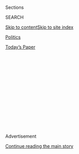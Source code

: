 <div id="app">

<div>

<div>

<div>

<div class="NYTAppHideMasthead css-1q2w90k e1suatyy0">

<div class="section css-ui9rw0 e1suatyy2">

<div class="css-eph4ug er09x8g0">

<div class="css-6n7j50">

</div>

<span class="css-1dv1kvn">Sections</span>

<div class="css-10488qs">

<span class="css-1dv1kvn">SEARCH</span>

</div>

[Skip to content](#site-content)[Skip to site
index](#site-index)

</div>

<div id="masthead-section-label" class="css-1wr3we4 eaxe0e00">

[Politics](https://www.nytimes3xbfgragh.onion/section/politics)

</div>

<div class="css-10698na e1huz5gh0">

</div>

</div>

<div id="masthead-bar-one" class="section hasLinks css-15hmgas e1csuq9d3">

<div class="css-uqyvli e1csuq9d0">

</div>

<div class="css-1uqjmks e1csuq9d1">

</div>

<div class="css-9e9ivx">

[](https://myaccount.nytimes3xbfgragh.onion/auth/login?response_type=cookie&client_id=vi)

</div>

<div class="css-1bvtpon e1csuq9d2">

[Today’s
Paper](https://www.nytimes3xbfgragh.onion/section/todayspaper)

</div>

</div>

</div>

</div>

<div data-aria-hidden="false">

<div id="site-content" data-role="main">

<div>

<div class="css-1aor85t" style="opacity:0.000000001;z-index:-1;visibility:hidden">

<div class="css-1hqnpie">

<div class="css-epjblv">

<span class="css-17xtcya">[Politics](/section/politics)</span><span class="css-x15j1o">|</span><span class="css-fwqvlz">Trump
Chooses Hard-Liner as Ambassador to
Israel</span>

</div>

<div class="css-k008qs">

<div class="css-1iwv8en">

<span class="css-18z7m18"></span>

<div>

</div>

</div>

<span class="css-1n6z4y">https://nyti.ms/2hMujLX</span>

<div class="css-1705lsu">

<div class="css-4xjgmj">

<div class="css-4skfbu" data-role="toolbar" data-aria-label="Social Media Share buttons, Save button, and Comments Panel with current comment count" data-testid="share-tools">

  - 
  - 
  - 
  - 
    
    <div class="css-6n7j50">
    
    </div>

  - 
  - 

</div>

</div>

</div>

</div>

</div>

</div>

<div class="css-13pd83m">

</div>

<div id="top-wrapper" class="css-1sy8kpn">

<div id="top-slug" class="css-l9onyx">

Advertisement

</div>

[Continue reading the main
story](#after-top)

<div class="ad top-wrapper" style="text-align:center;height:100%;display:block;min-height:250px">

<div id="top" class="place-ad" data-position="top" data-size-key="top">

</div>

</div>

<div id="after-top">

</div>

</div>

<div id="sponsor-wrapper" class="css-1hyfx7x">

<div id="sponsor-slug" class="css-19vbshk">

Supported by

</div>

[Continue reading the main
story](#after-sponsor)

<div id="sponsor" class="ad sponsor-wrapper" style="text-align:center;height:100%;display:block">

</div>

<div id="after-sponsor">

</div>

</div>

<div class="css-1vkm6nb ehdk2mb0">

# Trump Chooses Hard-Liner as Ambassador to Israel

</div>

<div class="css-79elbk" data-testid="photoviewer-wrapper">

<div class="css-z3e15g" data-testid="photoviewer-wrapper-hidden">

</div>

<div class="css-1a48zt4 ehw59r15" data-testid="photoviewer-children">

![<span class="css-16f3y1r e13ogyst0" data-aria-hidden="true">David M.
Friedman, left, with Donald J. Trump and his daughter Ivanka in 2010.
Mr. Friedman has said he does not believe it would be illegal for Israel
to annex the West
Bank.</span><span class="css-cnj6d5 e1z0qqy90" itemprop="copyrightHolder"><span class="css-1ly73wi e1tej78p0">Credit...</span><span><span>Bradley
C.
Bower/Bloomberg</span></span></span>](https://static01.graylady3jvrrxbe.onion/images/2016/12/16/us/16TRUMPISRAEL/16TRUMPISRAEL-articleInline-v2.jpg?quality=75&auto=webp&disable=upscale)

</div>

</div>

<div class="css-xt80pu e12qa4dv0">

<div class="css-18e8msd">

<div class="css-vp77d3 epjyd6m0">

<div class="css-1baulvz">

By [<span class="css-1baulvz last-byline" itemprop="name">Matthew
Rosenberg</span>](http://www.nytimes3xbfgragh.onion/by/matthew-rosenberg)

</div>

</div>

  - Dec. 15,
    2016

  - 
    
    <div class="css-4xjgmj">
    
    <div class="css-d8bdto" data-role="toolbar" data-aria-label="Social Media Share buttons, Save button, and Comments Panel with current comment count" data-testid="share-tools">
    
      - 
      - 
      - 
      - 
        
        <div class="css-6n7j50">
        
        </div>
    
      - 
      - 
    
    </div>
    
    </div>

</div>

</div>

<div class="section meteredContent css-1r7ky0e" name="articleBody" itemprop="articleBody">

<div class="css-1fanzo5 StoryBodyCompanionColumn">

<div class="css-53u6y8">

WASHINGTON — President-elect Donald J. Trump on Thursday named David M.
Friedman, a bankruptcy lawyer aligned with the Israeli far right, as his
nominee for ambassador to Israel, elevating a campaign adviser who has
questioned the need for a two-state solution and has likened
left-leaning Jews in America to the Jews who aided the Nazis in the
Holocaust.

Mr. Friedman, whose outspoken views stand in stark contrast to decades
of American policy toward Israel, did not wait long on Thursday to
signal his intention to upend the American approach. In a statement from
the Trump transition team announcing his nomination, he said he looked
forward to doing the job “from the U.S. embassy in Israel’s eternal
capital, Jerusalem.”

Through decades of Republican and Democratic administrations, the
embassy has been in Tel Aviv, as the State Department insists that [the
status of
Jerusalem](https://www.nytimes3xbfgragh.onion/2016/11/19/world/middleeast/jerusalem-us-embassy-trump.html)
— which both Israel and the Palestinians see as their rightful capital —
can be determined only through negotiations as part of an overall peace
deal.

Mr. Friedman, who has no diplomatic experience, has said that he does
not believe it would be illegal for Israel to annex the occupied West
Bank and he supports building new settlements there, which Washington
has long condemned as illegitimate and an obstacle to peace.

</div>

</div>

<div class="css-1fanzo5 StoryBodyCompanionColumn">

<div class="css-53u6y8">

The Trump transition team’s statement focused on Mr. Friedman’s long
history with Israel, portraying him as a friendly supporter of the
country whose views were in line with the United States’ position toward
it.

“The two nations have enjoyed a special relationship based on mutual
respect and a dedication to freedom and democracy,” it said. “With Mr.
Friedman’s nomination, President-elect Trump expressed his commitment to
further enhancing the U.S.-Israel relationship and ensuring there will
be extraordinary strategic, technological, military and intelligence
cooperation between the two countries.” The statement said that Mr.
Friedman was a fluent speaker of Hebrew and “a lifelong student of
Israel’s history.”

Mr. Friedman’s appointment was quickly praised by the Republican Jewish
Coalition, whose executive director, Matt Brooks, called it “a powerful
signal to the Jewish community.”

But beyond Republicans, there were deep concerns over the choice of Mr.
Friedman. J Street, a dovish lobbying organization that has been
critical of some Israeli policies, said in a statement that it was
“vehemently opposed to the nomination.”

“As someone who has been a leading American friend of the settlement
movement, who lacks any diplomatic or policy credentials,” it said,
“Friedman should be beyond the pale.”

</div>

</div>

<div class="css-1fanzo5 StoryBodyCompanionColumn">

<div class="css-53u6y8">

Mr. Friedman has made clear his disdain for those American Jews —
especially those connected to J Street — who support a two-state
solution for the Israelis and the Palestinians. Writing in June on the
website of Arutz Sheva, an Israeli media organization, Mr. Friedman
[compared J Street supporters to
“kapos,”](http://www.israelnationalnews.com/Articles/Article.aspx/18828)
the Jews who cooperated with the Nazis during the Holocaust.

“The kapos faced extraordinary cruelty,” he wrote. “But J Street? They
are just smug advocates of Israel’s destruction delivered from the
comfort of their secure American sofas — it’s hard to imagine anyone
worse.”

At a private session this month at the Saban Forum, an annual gathering
of Israeli and American foreign policy figures, Mr. Friedman declined to
disavow the comments and even intensified the sentiment.

Questioned by Jeffrey Goldberg, the editor in chief of the Atlantic, Mr.
Friedman was asked if he would meet with various groups, including J
Street. Mr. Friedman said he would probably meet with individuals but
not with the group, according to several people who attended.

Mr. Goldberg then raised the kapos comparison and asked if he stood by
it. Mr. Friedman did not back away. “They’re not Jewish, and they’re not
pro-Israel,” he said, according to the people in the room.

Daniel Levy, a left-leaning former Israeli peace negotiator, said that
in naming an ambassador with the hard-line views of Mr. Friedman, Mr.
Trump could end up undercutting the security of Israel and the United
States and condemn “the Palestinians to further disenfranchisement and
dispossession.”

“If an American ambassador stakes out positions that further embolden an
already triumphalist settler elite, then that is likely to cause
headaches for American national security interests across the region and
even for Israel’s own security establishment,” Mr. Levy said.
“Especially an ambassador committed to the ill-advised relocation of
the U.S. embassy to Jerusalem.”

</div>

</div>

<div class="css-1fanzo5 StoryBodyCompanionColumn">

<div class="css-53u6y8">

In its statement, the Trump team noted that Mr. Friedman had held his
bar mitzvah 45 years ago in Jerusalem at the Western Wall. The wall, the
holiest place where Jews can pray, is a remnant of the retaining wall
that surrounded the ancient Temple Mount, the most sacred site in
Judaism.

The site today houses the Al Aqsa Mosque compound, the third holiest
site in Islam. Control over the site has been a persistent source of
friction between Israel and the Palestinians, and has sparked violence
between the two sides.

More recently, the Western Wall itself has been a source of tension and
clashes between the Orthodox authorities who control the site and more
liberal Jews, many of whom are from North America and oppose the
restrictions there on prayer by women.

</div>

</div>

</div>

<div>

</div>

<div>

</div>

<div>

</div>

<div>

<div id="bottom-wrapper" class="css-1ede5it">

<div id="bottom-slug" class="css-l9onyx">

Advertisement

</div>

[Continue reading the main
story](#after-bottom)

<div id="bottom" class="ad bottom-wrapper" style="text-align:center;height:100%;display:block;min-height:90px">

</div>

<div id="after-bottom">

</div>

</div>

</div>

</div>

</div>

## Site Index

<div>

</div>

## Site Information Navigation

  - [© <span>2020</span> <span>The New York Times
    Company</span>](https://help.nytimes3xbfgragh.onion/hc/en-us/articles/115014792127-Copyright-notice)

<!-- end list -->

  - [NYTCo](https://www.nytco.com/)
  - [Contact
    Us](https://help.nytimes3xbfgragh.onion/hc/en-us/articles/115015385887-Contact-Us)
  - [Work with us](https://www.nytco.com/careers/)
  - [Advertise](https://nytmediakit.com/)
  - [T Brand Studio](http://www.tbrandstudio.com/)
  - [Your Ad
    Choices](https://www.nytimes3xbfgragh.onion/privacy/cookie-policy#how-do-i-manage-trackers)
  - [Privacy](https://www.nytimes3xbfgragh.onion/privacy)
  - [Terms of
    Service](https://help.nytimes3xbfgragh.onion/hc/en-us/articles/115014893428-Terms-of-service)
  - [Terms of
    Sale](https://help.nytimes3xbfgragh.onion/hc/en-us/articles/115014893968-Terms-of-sale)
  - [Site
    Map](https://spiderbites.nytimes3xbfgragh.onion)
  - [Help](https://help.nytimes3xbfgragh.onion/hc/en-us)
  - [Subscriptions](https://www.nytimes3xbfgragh.onion/subscription?campaignId=37WXW)

</div>

</div>

</div>

</div>
